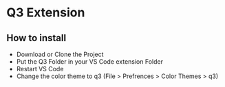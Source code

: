 # Q3 Extension

## How to install

- Download or Clone the Project
- Put the Q3 Folder in your VS Code extension Folder
- Restart VS Code
- Change the color theme to q3 (File > Prefrences > Color Themes > q3)


